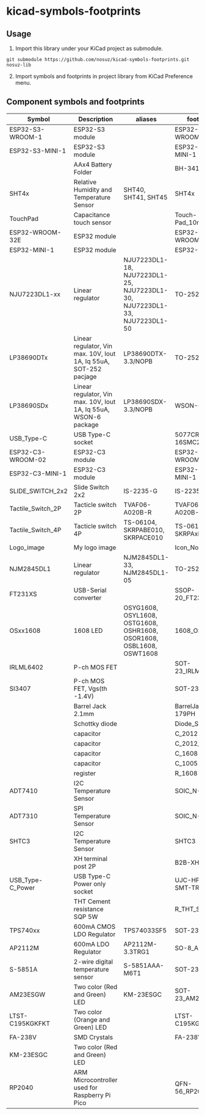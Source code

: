 # kicad-symbols-footprints

## Usage

1. Import this library under your KiCad project as submodule.

```
git submodule https://github.com/nosuz/kicad-symbols-footprints.git nosuz-lib
```

2. Import symbols and footprints in project library from KiCad Preference menu.

## Component symbols and footprints

| Symbol            | Description                                                       | aliases                                                                   | footprint            |
| ----------------- | ----------------------------------------------------------------- | ------------------------------------------------------------------------- | -------------------- |
| ESP32-S3-WROOM-1  | ESP32-S3 module                                                   |                                                                           | ESP32-S3-WROOM-1     |
| ESP32-S3-MINI-1   | ESP32-S3 module                                                   |                                                                           | ESP32-S3-MINI-1      |
|                   | AAx4 Battery Folder                                               |                                                                           | BH-341-2P            |
| SHT4x             | Relative Humidity and Temperature Sensor                          | SHT40, SHT41, SHT45                                                       | SHT4x                |
| TouchPad          | Capacitance touch sensor                                          |                                                                           | Touch-Pad_10mm       |
| ESP32-WROOM-32E   | ESP32 module                                                      |                                                                           | ESP32-WROOM-32E      |
| ESP32-MINI-1      | ESP32 module                                                      |                                                                           | ESP32-MINI-1         |
| NJU7223DL1-xx     | Linear regulator                                                  | NJU7223DL1-18, NJU7223DL1-25, NJU7223DL1-30, NJU7223DL1-33, NJU7223DL1-50 | TO-252-3-L1          |
| LP38690DTx        | Linear regulator, Vin max. 10V, Iout 1A, Iq 55uA, SOT-252 pacjage | LP38690DTX-3.3/NOPB                                                       | TO-252-3-L1          |
| LP38690SDx        | Linear regulator, Vin max. 10V, Iout 1A, Iq 55uA, WSON-6 package  | LP38690SDX-3.3/NOPB                                                       | WSON-6               |
| USB_Type-C        | USB Type-C socket                                                 |                                                                           | 5077CR-16SMC2-BK-TR  |
| ESP32-C3-WROOM-02 | ESP32-C3 module                                                   |                                                                           | ESP32-C3-WROOM-02    |
| ESP32-C3-MINI-1   | ESP32-C3 module                                                   |                                                                           | ESP32-C3-MINI-1      |
| SLIDE_SWITCH_2x2  | Slide Switch 2x2                                                  | IS-2235-G                                                                 | IS-2235-G            |
| Tactile_Switch_2P | Tacticle switch 2P                                                | TVAF06-A020B-R                                                            | TVAF06-A020B-R       |
| Tactile_Switch_4P | Tacticle switch 4P                                                | TS-06104, SKRPABE010, SKRPACE010                                          | TS-06104, SKRPAxE010 |
| Logo_image        | My logo image                                                     |                                                                           | Icon_Nosuz           |
| NJM2845DL1        | Linear regulator                                                  | NJM2845DL1-33, NJM2845DL1-05                                              | TO-252-3-L1          |
| FT231XS           | USB-Serial converter                                              |                                                                           | SSOP-20_FT231X       |
| OSxx1608          | 1608 LED                                                          | OSYG1608, OSYL1608, OSTG1608, OSHR1608, OSOR1608, OSBL1608, OSWT1608      | 1608_OSxx1608        |
| IRLML6402         | P-ch MOS FET                                                      |                                                                           | SOT-23_IRLML6402     |
| SI3407            | P-ch MOS FET, Vgs(th -1.4V)                                       |                                                                           | SOT-23_SI3407        |
|                   | Barrel Jack 2.1mm                                                 |                                                                           | BarrelJack_MJ-179PH  |
|                   | Schottky diode                                                    |                                                                           | Diode_SS2040FL       |
|                   | capacitor                                                         |                                                                           | C_2012               |
|                   | capacitor                                                         |                                                                           | C_2012_Large         |
|                   | capacitor                                                         |                                                                           | C_1608               |
|                   | capacitor                                                         |                                                                           | C_1005               |
|                   | register                                                          |                                                                           | R_1608               |
| ADT7410           | I2C Temperature Sensor                                            |                                                                           | SOIC_N-8             |
| ADT7310           | SPI Temperature Sensor                                            |                                                                           | SOIC_N-8             |
| SHTC3             | I2C Temperature Sensor                                            |                                                                           | SHTC3                |
|                   | XH terminal post 2P                                               |                                                                           | B2B-XH-A             |
| USB_Type-C_Power  | USB Type-C Power only socket                                      |                                                                           | UJC-HP-3-SMT-TR      |
|                   | THT Cement resistance SQP 5W                                      |                                                                           | R_THT_SQP5W          |
| TPS740xx          | 600mA CMOS LDO Regulator                                          | TPS74033SF5                                                               | SOT-23-5L            |
| AP2112M           | 600mA LDO Regulator                                               | AP2112M-3.3TRG1                                                           | SO-8_AP2112M         |
| S-5851A           | 2-wire digital temperature sensor                                 | S-5851AAA-M6T1                                                            | SOT-23-6             |
| AM23ESGW          | Two color (Red and Green) LED                                     | KM-23ESGC                                                                 | SOT-23_AM23ESGW      |
| LTST-C195KGKFKT   | Two color (Orange and Green) LED                                  |                                                                           | LTST-C195KGKFKT      |
| FA-238V           | SMD Crystals                                                      |                                                                           | FA-238V              |
| KM-23ESGC         | Two color (Red and Green) LED                                     |                                                                           |                      |
| RP2040            | ARM Microcontroller used for Raspberry Pi Pico                    |                                                                           | QFN-56_RP2040        |
